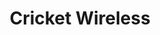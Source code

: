 ---
title: "Cricket Wireless"
url: /waukegan/cricket-wireless-belvidere-street/
shop: mobile phone
---